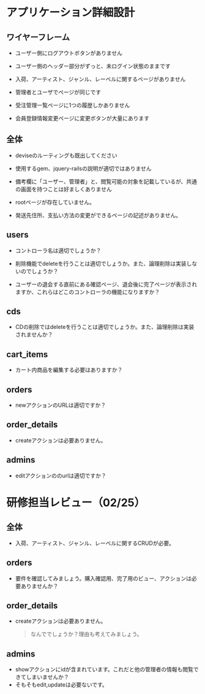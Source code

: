 # アプリケーション詳細設計
## ワイヤーフレーム
- ユーザー側にログアウトボタンがありません

- ユーザー側のヘッダー部分がずっと、未ログイン状態のままです

- 入荷、アーティスト、ジャンル、レーベルに関するページがありません

- 管理者とユーザでページが同じです

- 受注管理一覧ページに1つの履歴しかありません

- 会員登録情報変更ページに変更ボタンが大量にあります

## 全体
- deviseのルーティングも既出してください

- 使用するgem、jquery-railsの説明が適切ではありません

- 備考欄に「ユーザー、管理者」と、閲覧可能の対象を記載しているが、共通の画面を持つことは好ましくありません

- rootページが存在していません。

- 発送先住所、支払い方法の変更ができるページの記述がありません。

## users
- コントローラ名は適切でしょうか？

- 削除機能でdeleteを行うことは適切でしょうか。また、論理削除は実装しないのでしょうか？

- ユーザーの退会する直前にある確認ページ、退会後に完了ページが表示されますか、これらはどこのコントローラの機能になりますか？

## cds

- CDの削除ではdeleteを行うことは適切でしょうか。また、論理削除は実装されませんか？

## cart_items
- カート内商品を編集する必要はありますか？

## orders
- newアクションのURLは適切ですか？

## order_details
- createアクションは必要ありません。

## admins
- editアクションののurlは適切ですか？


# 研修担当レビュー（02/25）

## 全体
- 入荷、アーティスト、ジャンル、レーベルに関するCRUDが必要。

## orders
- 要件を確認してみましょう。購入確認用、完了用のビュー、アクションは必要ありませんか？

## order_details
- createアクションは必要ありません。
  > なんででしょうか？理由も考えてみましょう。
  
## admins
- showアクションにidが含まれています。これだと他の管理者の情報も閲覧できてしまいませんか？
- そもそもedit,updateは必要ないです。
